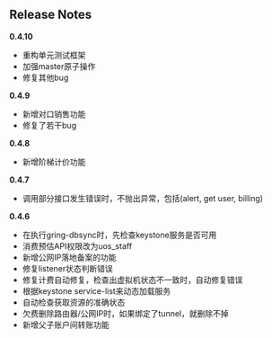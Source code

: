 Release Notes
-------------
**0.4.10**
* 重构单元测试框架
* 加强master原子操作
* 修复其他bug

**0.4.9**
* 新增对口销售功能
* 修复了若干bug

**0.4.8**
* 新增阶梯计价功能

**0.4.7**
* 调用部分接口发生错误时，不抛出异常，包括(alert, get user, billing)

**0.4.6**

* 在执行gring-dbsync时，先检查keystone服务是否可用
* 消费预估API权限改为uos_staff
* 新增公网IP落地备案的功能
* 修复listener状态判断错误
* 修复计费自动修复，检查出虚拟机状态不一致时，自动修复错误
* 根据keystone service-list来动态加载服务
* 自动检查获取资源的准确状态
* 欠费删除路由器/公网IP时，如果绑定了tunnel，就删除不掉
* 新增父子账户间转账功能
